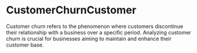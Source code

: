 # CustomerChurnCustomer
Customer churn refers to the phenomenon where customers discontinue their relationship with a business over a specific period. Analyzing customer churn is crucial for businesses aiming to maintain and enhance their customer base.
